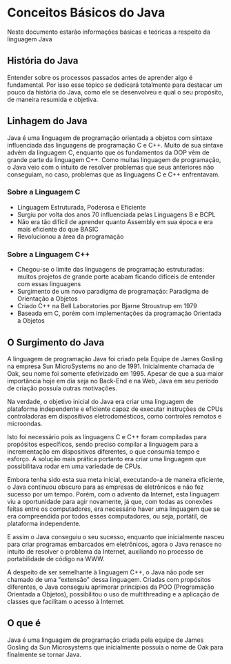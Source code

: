 # Conceitos Básicos do Java
Neste documento estarão informações básicas e teóricas a respeito da linguagem Java

## História do Java

Entender sobre os processos passados antes de aprender algo é fundamental. Por isso esse tópico se dedicará totalmente para destacar um pouco da história do Java, como ele se desenvolveu e qual o seu propósito, de maneira resumida e objetiva.

## Linhagem do Java
Java é uma linguagem de programação orientada a objetos com sintaxe influenciada das linguagens de programação C e C++. Muito de sua sintaxe advém da linguagem C, enquanto que os fundamentos da OOP vêm de grande parte da linguagem C++. Como muitas linguagem de programação, o Java veio com o intuito de resolver problemas que seus anteriores não conseguiam, no caso, problemas que as linguagens C e C++ enfrentavam.

### Sobre a Linguagem C

* Linguagem Estruturada, Poderosa e Eficiente
* Surgiu por volta dos anos 70 influenciada pelas Linguagens B e BCPL
* Não era tão difícil de aprender quanto Assembly em sua época e era mais eficiente do que BASIC
* Revolucionou a área da programação

### Sobre a Linguagem C++

* Chegou-se o limite das linguagens de programação estruturadas: muitos projetos de grande porte acabam ficando difíceis de entender com essas linguagens
* Surgimento de um novo paradigma de programação: Paradigma de Orientação a Objetos
* Criado C++ na Bell Laboratories por Bjarne Stroustrup em 1979
* Baseada em C, porém com implementações da programação Orientada a Objetos

## O Surgimento do Java
A linguagem de programação Java foi criado pela Equipe de James Gosling na empresa Sun MicroSystems no ano de 1991. Inicialmente chamada de Oak, seu nome foi somente efetivizado em 1995. Apesar de que a sua maior importância hoje em dia seja no Back-End e na Web, Java em seu período de criação possuía outras motivações.

Na verdade, o objetivo inicial do Java era criar uma linguagem de plataforma independente e eficiente capaz de executar instruções de CPUs controladoras em dispositivos eletrodomésticos, como controles remotos e microondas.

Isto foi necessário pois as linguagens C e C++ foram compiladas para propósitos específicos, sendo preciso compilar a linguagem para a incrementação em dispositivos diferentes, o que consumia tempo e esforço. A solução mais prática portanto era criar uma linguagem que possibilitava rodar em uma variedade de CPUs.

Embora tenha sido esta sua meta inicial, executando-a de maneira eficiente, o Java continuou obscuro para as empresas de eletrônicos e não fez sucesso por um tempo. Porém, com o advento da Internet, esta linguagem viu a oportunidade para agir novamente, já que, com todas as conexões feitas entre os computadores, era necessário haver uma linguagem que se era compreendida por todos esses computadores, ou seja, portátil, de plataforma independente.

E assim o Java conseguiu o seu sucesso, enquanto que inicialmente nasceu para criar programas embarcados em eletrônicos, agora o Java renasce no intuito de resolver o problema da Internet, auxiliando no processo de portabilidade de código na WWW.

A despeito de ser semelhante à linguagem C++, o Java não pode ser chamado de uma "extensão" dessa linguagem. Criadas com propósitos diferentes, o Java conseguiu aprimorar princípios da POO (Programação Orientada a Objetos), possibilitou o uso de multithreading e a aplicação de classes que facilitam o acesso à Internet.



## O que é

Java é uma linguagem de programação criada pela equipe de James Gosling da Sun Microsystems que inicialmente possuía o nome de Oak para finalmente se tornar Java.